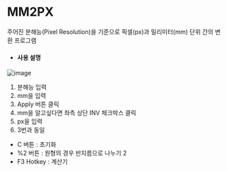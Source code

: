 # MM2PX
주어진 분해능(Pixel Resolution)을 기준으로 픽셀(px)과 밀리미터(mm) 단위 간의 변환 프로그램

* #### 사용 설명
![image](https://github.com/user-attachments/assets/59654de6-811b-41b1-988a-001ba43251f8)



1. 분해능 입력
2. mm을 입력
3. Apply 버튼 클릭
4. mm을 알고싶다면 좌측 상단 INV 체크박스 클릭
5. px을 입력
6. 3번과 동일  
  

* C 버튼 : 초기화    </br> 
* %2 버튼 : 원형의 경우 반지름으로 나누기 2    </br> 
* F3 Hotkey : 계산기    </br> 
